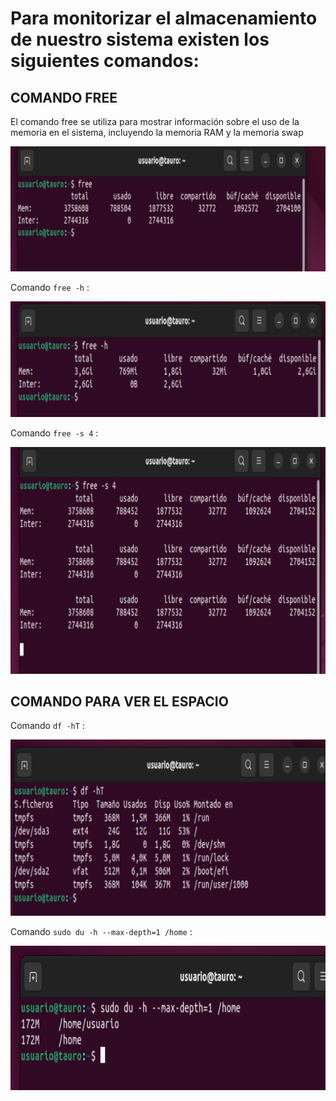 # Para monitorizar el almacenamiento de nuestro sistema existen los siguientes comandos:

## COMANDO FREE 

El comando free se utiliza para mostrar información sobre el uso de la memoria en el sistema, incluyendo la memoria RAM y la memoria swap

![free](imagenes/img6.PNG)

Comando `free -h` :

![free](imagenes/img7.PNG)

Comando `free -s 4` :

![free](imagenes/img8.PNG)

## COMANDO PARA VER EL ESPACIO 

Comando `df -hT` :

![free](imagenes/img9.PNG)

Comando `sudo du -h --max-depth=1 /home` :

![free](imagenes/img10.PNG)


